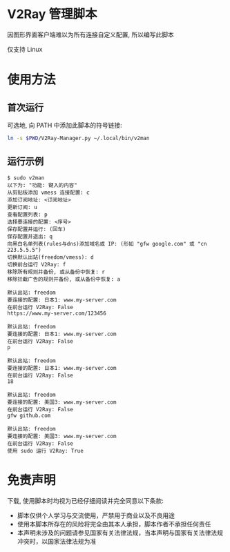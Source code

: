 # V2Ray 管理脚本

因图形界面客户端难以为所有连接自定义配置, 所以编写此脚本

仅支持 Linux

# 使用方法

## 首次运行

可选地, 向 PATH 中添加此脚本的符号链接:

```sh
ln -s $PWD/V2Ray-Manager.py ~/.local/bin/v2man
```

## 运行示例

```
$ sudo v2man
以下为: "功能: 键入的内容"
从剪贴板添加 vmess 连接配置: c
添加订阅地址: <订阅地址>
更新订阅: u
查看配置列表: p
选择要连接的配置: <序号>
保存配置并运行: (回车)
保存配置并退出: q
向黑白名单列表(rules与dns)添加域名或 IP: (形如 "gfw google.com" 或 "cn 223.5.5.5")
切换默认出站(freedom/vmess): d
切换前台运行 V2Ray: f
移除所有规则并备份, 或从备份中恢复: r
移除拦截广告的规则并备份, 或从备份中恢复: a

默认出站: freedom
要连接的配置: 日本1: www.my-server.com
在前台运行 V2Ray: False
https://www.my-server.com/123456

默认出站: freedom
要连接的配置: 日本1: www.my-server.com
在前台运行 V2Ray: False
p

默认出站: freedom
要连接的配置: 日本1: www.my-server.com
在前台运行 V2Ray: False
18

默认出站: freedom
要连接的配置: 美国3: www.my-server.com
在前台运行 V2Ray: False
gfw github.com

默认出站: freedom
要连接的配置: 美国3: www.my-server.com
在前台运行 V2Ray: False
使用 sudo 运行 V2Ray: True

```

# 免责声明

下载, 使用脚本时均视为已经仔细阅读并完全同意以下条款:

- 脚本仅供个人学习与交流使用，严禁用于商业以及不良用途
- 使用本脚本所存在的风险将完全由其本人承担，脚本作者不承担任何责任
- 本声明未涉及的问题请参见国家有关法律法规，当本声明与国家有关法律法规冲突时，以国家法律法规为准

